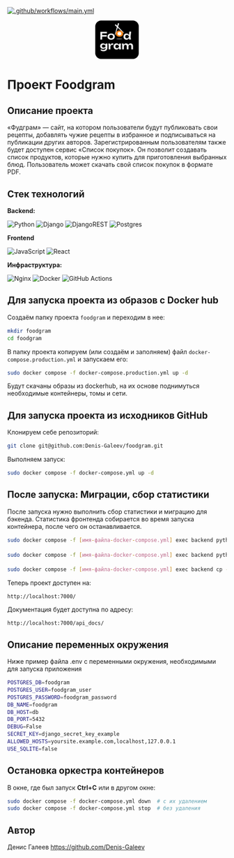 [![.github/workflows/main.yml](https://github.com/Denis-Galeev/foodgram/actions/workflows/main.yml/badge.svg)](https://github.com/Denis-Galeev/foodgram/actions/workflows/main.yml)

<p align="center">
 <img src="frontend/public/favicon.png" width="100"/>
</p>

# Проект Foodgram 

## Описание проекта
«Фудграм» — сайт, на котором пользователи будут публиковать свои рецепты, добавлять чужие рецепты в избранное и подписываться на публикации других авторов. Зарегистрированным пользователям также будет доступен сервис «Список покупок». Он позволит создавать список продуктов, которые нужно купить для приготовления выбранных блюд. Пользователь может скачать свой список покупок в формате PDF.

## Стек технологий

**Backend:** 

![Python](https://img.shields.io/badge/python-3670A0?style=for-the-badge&logo=python&logoColor=ffdd54)
![Django](https://img.shields.io/badge/django-%230c4b34?style=for-the-badge&logo=django&logoColor=white
)
![DjangoREST](https://img.shields.io/badge/framework-%23a30000?style=for-the-badge&logo=django&logoColor=white&label=rest&labelColor=%232c2c2c
)
![Postgres](https://img.shields.io/badge/PostgreSQL-336690?style=for-the-badge&logo=postgresql&logoColor=white&logoSize=auto
)

**Frontend**

![JavaScript](https://img.shields.io/badge/javascript-%23323330.svg?style=for-the-badge&logo=javascript&logoColor=%23F7DF1E)
![React](https://img.shields.io/badge/react-%2320232a?style=for-the-badge&logo=react&logoColor=%2361dafb
)

**Инфраструктура:**

![Nginx](https://img.shields.io/badge/nginx-%23009639.svg?style=for-the-badge&logo=nginx&logoColor=white)
![Docker](https://img.shields.io/badge/docker-%230db7ed.svg?style=for-the-badge&logo=docker&logoColor=white)
![GitHub Actions](https://img.shields.io/badge/github%20actions-%232671E5.svg?style=for-the-badge&logo=githubactions&logoColor=white)

## Для запуска проекта из образов с Docker hub

Cоздаём папку проекта `foodgram` и переходим в нее:

```bash
mkdir foodgram
cd foodgram
```

В папку проекта копируем (или создаём и заполняем) файл `docker-compose.production.yml` и запускаем его:

```bash
sudo docker compose -f docker-compose.production.yml up -d
```

Будут скачаны образы из dockerhub, на их основе поднимуться необходимые контейнеры, томы и сети.


## Для запуска проекта из исходников GitHub

Клонируем себе репозиторий: 

```bash 
git clone git@github.com:Denis-Galeev/foodgram.git
```

Выполняем запуск:

```bash
sudo docker compose -f docker-compose.yml up -d
```

## После запуска: Миграции, сбор статистики

После запуска нужно выполнить сбор статистики и миграцию для бэкенда. Статистика фронтенда собирается во время запуска контейнера, после чего он останавливается. 

```bash
sudo docker compose -f [имя-файла-docker-compose.yml] exec backend python manage.py migrate

sudo docker compose -f [имя-файла-docker-compose.yml] exec backend python manage.py collectstatic

sudo docker compose -f [имя-файла-docker-compose.yml] exec backend cp -r /app/collected_static/. /static/static/
```

Теперь проект доступен на: 

```
http://localhost:7000/
```

Документация будет доступна по адресу: 

```
http://localhost:7000/api_docs/
```

## Описание переменных окружения

Ниже пример файла .env c переменными окружения, необходимыми для запуска приложения

```bash
POSTGRES_DB=foodgram
POSTGRES_USER=foodgram_user
POSTGRES_PASSWORD=foodgram_password
DB_NAME=foodgram
DB_HOST=db
DB_PORT=5432
DEBUG=False
SECRET_KEY=django_secret_key_example
ALLOWED_HOSTS=yoursite.example.com,localhost,127.0.0.1
USE_SQLITE=false
```


## Остановка оркестра контейнеров

В окне, где был запуск **Ctrl+С** или в другом окне:

```bash
sudo docker compose -f docker-compose.yml down  # с их удалением
sudo docker compose -f docker-compose.yml stop  # без удаления
```

## Автор

Денис Галеев https://github.com/Denis-Galeev